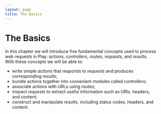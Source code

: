 ```yaml
---
layout: page
title: The Basics
---
```


# The Basics

In this chapter we will introduce five fundamental concepts used to process web requests in Play: *actions*, *controllers*, *routes*, *requests*, and *results*. With these concepts we will be able to:

 - write simple *actions* that responds to *requests* and produces corresponding *results*;
 - bundle actions together into convenient modules called *controllers*;
 - associate actions with URLs using *routes*;
 - inspect *requests* to extract useful information such as URIs, headers, and content;
 - construct and manipulate *results*, including status codes, headers, and content.
